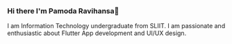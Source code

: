 ### Hi there I'm Pamoda Ravihansa👋
I am Information Technology undergraduate from SLIIT.  I am passionate and enthusiastic about Flutter App development and UI/UX design. 
<br>

</br>
<!--
**pamodaravihansa/pamodaravihansa** is a ✨ _special_ ✨ repository because its `README.md` (this file) appears on your GitHub profile.

Here are some ideas to get you started:

- 🔭 I’m currently working on ...
- 🌱 I’m currently learning ...
- 👯 I’m looking to collaborate on ...
- 🤔 I’m looking for help with ...
- 💬 Ask me about ...
- 📫 How to reach me: ...
- 😄 Pronouns: ...
- ⚡ Fun fact: ...
-->

<p align="center">
    <table align="center">
        <tr>
            <td>
                <a href="https://git.io/streak-stats">
        <img src="https://github-readme-streak-stats.herokuapp.com?user=pamodaravihansa&theme=black-ice&hide_border=true&date_format=M%20j%5B%2C%20Y%5D&background=0D1117"/></a>
            </td>
        </tr>
   </table>
</p>

<br/>
<table>
    <tr>
        <td>
            <a href="https://github.com/pamodaravihansa/github-readme-stats"><img alt="Pamoda's Github Stats" src="https://github-readme-stats.vercel.app/api?username=pamodaravihansa&show_icons=true&count_private=true&theme=react&hide_border=true&bg_color=0D1117" />
            </a>
        </td>
        <td>
            <a href="https://github.com/pamodaravihansa/github-readme-stats"><img alt="Pamoda's Top Languages" src="https://github-readme-stats.vercel.app/api/top-langs/?username=pamodaravihansa&langs_count=8.0&count_private=true&layout=compact&theme=react&hide_border=true&bg_color=0D1117" />
            </a>
        </td>
    </tr>
</table>
<br/>
<br/>

<a href="https://github.com/pamodaravihansa/github-readme-activity-graph"><img alt="Pamoda's Activity Graph" src="https://activity-graph.herokuapp.com/graph?username=pamodaravihansa&bg_color=0D1117&color=5BCDEC&line=5BCDEC&point=FFFFFF&hide_border=true" /></a>
<br/>
<br/>


